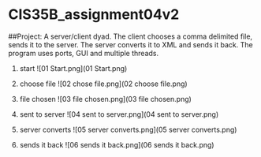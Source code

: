 # CIS35B_assignment04v2
##Project:
A server/client dyad. The client chooses a comma delimited file, sends it
to the server.  The server converts it to XML and sends it back. The program
uses ports, GUI and multiple threads.

1. start
![01 Start.png](01 Start.png)

2. choose file
![02 chose file.png](02 choose file.png)

3. file chosen
![03 file chosen.png](03 file chosen.png)

4. sent to server
![04 sent to server.png](04 sent to server.png)

5. server converts
![05 server converts.png](05 server converts.png)

6. sends it back
![06 sends it back.png](06 sends it back.png)


